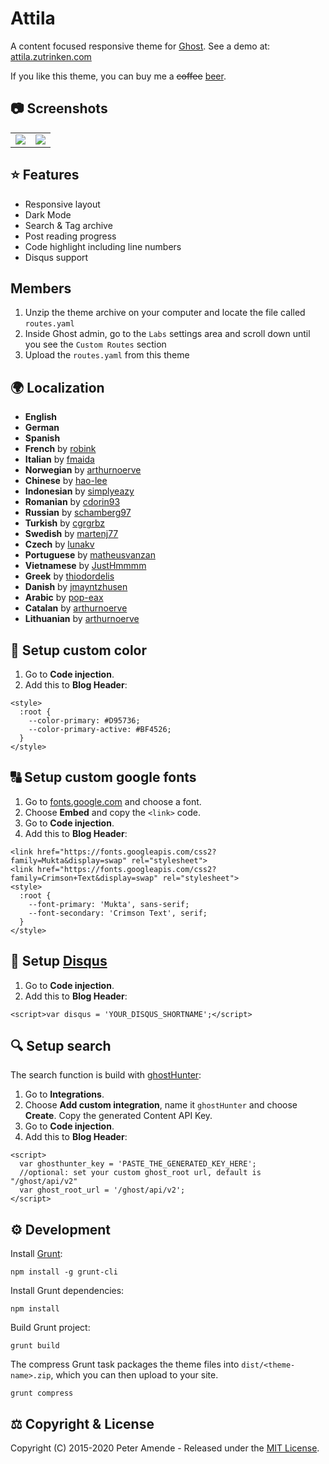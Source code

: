 # Attila

A content focused responsive theme for [Ghost](https://github.com/tryghost/ghost/). See a demo at: [attila.zutrinken.com](https://attila.zutrinken.com/)

If you like this theme, you can buy me a ~~coffee~~ [beer](https://paypal.me/zutrinken).

## 📷 Screenshots

<table>
<tr>
<td valign="top">
<img src="https://raw.githubusercontent.com/zutrinken/attila/master/src/screenshot-desktop.jpg" />
</td>
<td valign="top">
<img src="https://raw.githubusercontent.com/zutrinken/attila/master/src/screenshot-mobile.jpg" />
</td>
</tr>
</table>

## ⭐️ Features

* Responsive layout
* Dark Mode
* Search & Tag archive
* Post reading progress
* Code highlight including line numbers
* Disqus support

## Members

1. Unzip the theme archive on your computer and locate the file called `routes.yaml`
2. Inside Ghost admin, go to the `Labs` settings area and scroll down until you see the `Custom Routes` section
3. Upload the `routes.yaml` from this theme

## 🌍 Localization

* __English__
* __German__
* __Spanish__
* __French__ by [robink](https://github.com/robink)
* __Italian__ by [fmaida](https://github.com/fmaida)
* __Norwegian__ by [arthurnoerve](https://github.com/arthurnoerve)
* __Chinese__ by [hao-lee](https://github.com/hao-lee)
* __Indonesian__ by [simplyeazy](https://github.com/simplyeazy)
* __Romanian__ by [cdorin93](https://github.com/cdorin93)
* __Russian__ by [schamberg97](https://github.com/schamberg97)
* __Turkish__ by [cgrgrbz](https://github.com/cgrgrbz)
* __Swedish__ by [martenj77](https://github.com/martenj77)
* __Czech__ by [lunakv](https://github.com/lunakv)
* __Portuguese__ by [matheusvanzan](https://github.com/matheusvanzan)
* __Vietnamese__ by [JustHmmmm](https://github.com/justhmmmm)
* __Greek__ by [thiodordelis](https://github.com/thiodordelis)
* __Danish__ by [jmayntzhusen](https://github.com/jmayntzhusen)
* __Arabic__ by [pop-eax](https://github.com/pop-eax)
* __Catalan__ by [arthurnoerve](https://github.com/arthurnoerve)
* __Lithuanian__ by [arthurnoerve](https://github.com/arthurnoerve)

## 🎨 Setup custom color

1. Go to __Code injection__.  
2. Add this to __Blog Header__:  
````
<style>
  :root {
    --color-primary: #D95736;
    --color-primary-active: #BF4526;
  }
</style>
````

## 🔠 Setup custom google fonts

1. Go to [fonts.google.com](https://fonts.google.com/) and choose a font.
2. Choose __Embed__ and copy the `<link>` code.
3. Go to __Code injection__.  
4. Add this to __Blog Header__:  
````
<link href="https://fonts.googleapis.com/css2?family=Mukta&display=swap" rel="stylesheet">
<link href="https://fonts.googleapis.com/css2?family=Crimson+Text&display=swap" rel="stylesheet">
<style>
  :root {
    --font-primary: 'Mukta', sans-serif;
    --font-secondary: 'Crimson Text', serif;
  }
</style>
````

## 💬 Setup [Disqus](https://disqus.com/)

1. Go to __Code injection__.  
2. Add this to __Blog Header__:  
````
<script>var disqus = 'YOUR_DISQUS_SHORTNAME';</script>
````

## 🔍 Setup search

The search function is build with [ghostHunter](https://github.com/jamalneufeld/ghostHunter):

1. Go to __Integrations__.  
2. Choose __Add custom integration__, name it `ghostHunter` and choose __Create__. Copy the generated Content API Key.  
3. Go to __Code injection__.  
4. Add this to __Blog Header__:  
````
<script>
  var ghosthunter_key = 'PASTE_THE_GENERATED_KEY_HERE';
  //optional: set your custom ghost_root url, default is "/ghost/api/v2"
  var ghost_root_url = '/ghost/api/v2';
</script>
````
## ⚙️ Development

Install [Grunt](https://gruntjs.com/getting-started/):

	npm install -g grunt-cli

Install Grunt dependencies:

	npm install

Build Grunt project:

	grunt build

The compress Grunt task packages the theme files into `dist/<theme-name>.zip`, which you can then upload to your site.

	grunt compress

## ⚖️ Copyright & License

Copyright (C) 2015-2020 Peter Amende - Released under the [MIT License](https://github.com/zutrinken/attila/blob/master/LICENSE).
